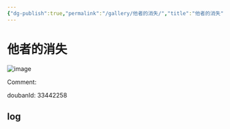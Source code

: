 ```yaml
---
{"dg-publish":true,"permalink":"/gallery/他者的消失/","title":"他者的消失","created":"2025-05-31T15:45:38.518+08:00"}
---
```



# 他者的消失

![image](https://img2.doubanio.com/view/subject/l/public/s33300501.jpg)

Comment: 



doubanId: 33442258

## log

